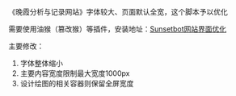 《晚霞分析与记录网站》字体较大、页面默认全宽，这个脚本予以优化

需要使用油猴（篡改猴）等插件，安装地址：[Sunsetbot网站界面优化](https://greasyfork.org/zh-CN/scripts/542584-sunsetbot网站界面优化)

主要修改：

1. 字体整体缩小
2. 主要内容宽度限制最大宽度1000px
3. 设计绘图的相关容器则保留全屏宽度
